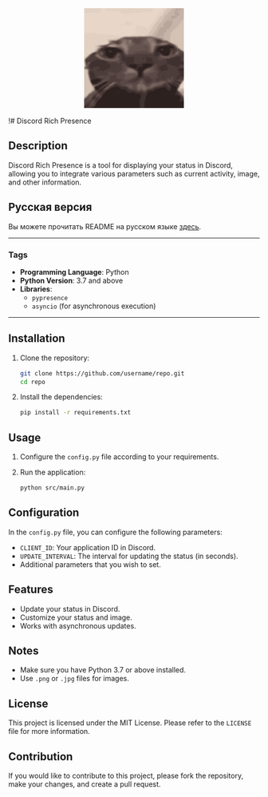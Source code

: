 <div align="center">
    <img src="src/images/icon.png" alt="Discord Rich Presence" width="200" height="200" />
</div>


!# Discord Rich Presence

## Description

Discord Rich Presence is a tool for displaying your status in Discord, allowing you to integrate various parameters such as current activity, image, and other information.

## Русская версия

Вы можете прочитать README на русском языке [здесь](src/docs/README_RU.md).

---

### Tags

- **Programming Language**: Python
- **Python Version**: 3.7 and above
- **Libraries**:
  - `pypresence`
  - `asyncio` (for asynchronous execution)

---

## Installation

1. Clone the repository:

    ```bash
    git clone https://github.com/username/repo.git
    cd repo
    ```

2. Install the dependencies:

    ```bash
    pip install -r requirements.txt
    ```

## Usage

1. Configure the `config.py` file according to your requirements.
2. Run the application:

    ```bash
    python src/main.py
    ```

## Configuration

In the `config.py` file, you can configure the following parameters:

- `CLIENT_ID`: Your application ID in Discord.
- `UPDATE_INTERVAL`: The interval for updating the status (in seconds).
- Additional parameters that you wish to set.

## Features

- Update your status in Discord.
- Customize your status and image.
- Works with asynchronous updates.

## Notes

- Make sure you have Python 3.7 or above installed.
- Use `.png` or `.jpg` files for images.

## License

This project is licensed under the MIT License. Please refer to the `LICENSE` file for more information.

## Contribution

If you would like to contribute to this project, please fork the repository, make your changes, and create a pull request.

